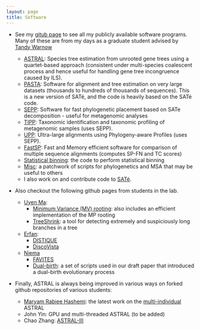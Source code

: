 ```yaml
---
layout: page
title: Software
---
```


* See my [gitub page](https://github.com/smirarab) to see all my publicly available software programs.
  Many of these are from my days as a graduate student advised by [Tandy Warnow](http://tandy.cs.illinois.edu) 
    * [ASTRAL](https://github.com/smirarab/ASTRAL): Species tree estimation from unrooted gene trees using a quartet-based approach (consistent under multi-species coalescent process and hence useful for handling gene tree incongruence caused by ILS). 
    * [PASTA](http://www.cs.utexas.edu/~phylo/software/pasta/): Software for alignment and tree estimation on very large datasets (thousands to hundreds of thousands of sequences). This is a new version of SATé, and the code is heavily based on the SATé code. 
    * [SEPP](http://www.cs.utexas.edu/~phylo/software/sepp/submission/): Software for fast phylogenetic placement based on SATe decomposition - useful for metagenomic analyses
    * [TIPP](http://www.cs.utexas.edu/~phylo/software/sepp/tipp-submission): Taxonomic identification and taxonomic profiling of metagenomic samples (uses SEPP). 
    * [UPP](http://www.cs.utexas.edu/~phylo/software/upp/): Ultra-large alignments using Phylogeny-aware Profiles (uses SEPP). 
    * [FastSP](http://www.cs.utexas.edu/~smirarab/fastsp): Fast and Memory efficient software for comparison of multiple sequence alignments (computes SP-FN and TC scores) 
    * [Statistical binning](https://github.com/smirarab/binning): the code to perform statistical binning
    * [Misc](https://github.com/smirarab/global): a patchwork of scripts for phylogenetics and MSA that may be useful to others
    * I also work on and contribute code to [SATé](http://phylo.bio.ku.edu/software/sate/sate.html). 
    
* Also checkout the following github pages from students in the lab.
    * [Uyen Ma](https://github.com/uym2):
        * [Minimum Variance (MV) rooting](https://github.com/uym2/MinVar-Rooting): also includes an efficient implementation of the MP rooting
        * [TreeShrink](https://github.com/uym2/TreeShrink): a tool for detecting extremely and suspiciously long branches in a tree
    * [Erfan](https://github.com/esayyari): 
        * [DISTIQUE](https://esayyari.github.io/DISTIQUE.html)
        * [DiscoVista](https://github.com/esayyari/DiscoVista)
    * [Niema](https://github.com/niemasd/)
        * [FAVITES](https://github.com/niemasd/FAVITES)
        * [Dual-birth](https://github.com/niemasd/Dual-Birth-Model): a set of scripts used in our draft paper that introduced a dual-birth evolutionary process
* Finally, ASTRAL is always being improved in various ways on forked github repositories of various students:
    * [Maryam Rabiee Hashemi](https://github.com/maryamrabiee/): the latest work on the [multi-individual ](https://github.com/maryamrabiee/ASTRAL) ASTRAL 
    * John Yin: GPU and multi-threaded ASTRAL (to be added)
    * Chao Zhang: [ASTRAL-III](https://github.com/chaoszhang/ASTRAL)
    
    
    
    
